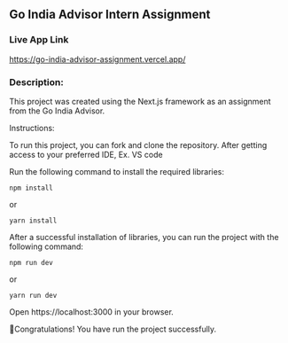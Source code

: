 ## Go India Advisor Intern Assignment

### Live App Link

https://go-india-advisor-assignment.vercel.app/

### Description:

This project was created using the Next.js framework as an assignment from the Go India Advisor.

Instructions:

To run this project, you can fork and clone the repository.
After getting access to your preferred IDE,
Ex. VS code

Run the following command to install the required libraries:

```
npm install
```

or

```
yarn install
```

After a successful installation of libraries, you can run the project with the following command:

```
npm run dev
```

or

```
yarn run dev
```

Open https://localhost:3000 in your browser.

🎉Congratulations! You have run the project successfully.
